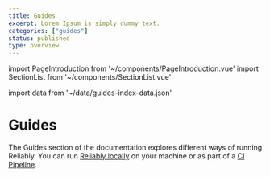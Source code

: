 ```yaml
---
title: Guides
excerpt: Lorem Ipsum is simply dummy text.
categories: ["guides"]
status: published
type: overview
---
```

import PageIntroduction from '~/components/PageIntroduction.vue'
import SectionList from '~/components/SectionList.vue'

import data from '~/data/guides-index-data.json'

# Guides

<PageIntroduction>
  The Guides section of the documentation explores different ways of running Reliably. You can run  <a href="/docs/guides/run-as-you-code/">Reliably locally</a> on your machine or as part of a <a href="/docs/guides/ci-pipeline/">CI Pipeline</a>.
</PageIntroduction>

<SectionList
    title="Run As You Code"
    categoryName="run-as-you-code"
    description="Get Reliably suggestions as you write your Kubernetes manifests."
    link="/docs/guides/run-as-you-code"
    :list="data['run-as-you-code'].links"
/>

<SectionList
    title="CI Pipeline"
    categoryName="ci-pipeline"
    description="Run Reliably as part of your CI pipeline"
    link="/docs/guides/ci-pipeline"
    :list="data['ci-pipeline'].links"
/>

<SectionList
    title="Run Continuously"
    categoryName="run-continuously"
    description="Let Reliably continuously check your Kubernetes manifests for potential reliability weaknesses."
    link="/docs/guides/run-continuously"
    :list="data['run-continuously'].links"
/>

<SectionList
    title="Metrics"
    categoryName="metrics"
    description="Import Reliably metrics in your monitoring platform."
    link="/docs/guides/metrics"
    :list="data.metrics.links"
/>
